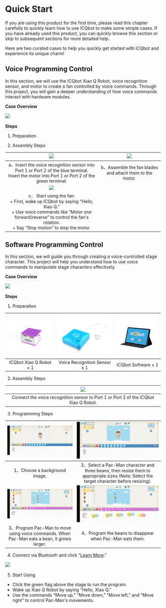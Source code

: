 # Quick Start

If you are using this product for the first time, please read this chapter carefully to quickly learn how to use ICQbot to make some simple cases. If you have already used this product, you can quickly browse this section or skip to subsequent sections for more detailed help.

Here are two curated cases to help you quickly get started with ICQbot and experience its unique charm!  

## Voice Programming Control  
In this section, we will use the ICQbot Xiao Q Robot, voice recognition sensor, and motor to create a fan controlled by voice commands. Through this project, you will gain a deeper understanding of how voice commands interact with hardware modules.  


**Case Overview**

![](img/QuickStart01.gif)



**Steps**

1. Preparation
   






2. Assembly Steps  

| ![](img/QuickStart08.gif) | ![](img/QuickStart09.gif) |
| :---: | :---: |
| a、Insert the voice recognition sensor into Port 1 or Port 2 of the blue terminal.<br/> Insert the motor into Port 1 or Port 2 of the green terminal.   | b、Assemble the fan blades and attach them to the motor.   |
| ![](img/QuickStart10.gif) | |
| c、 Start using the fan:  <br/>+ First, wake up ICQbot by saying "Hello, Xiao Q."<br/>+ Use voice commands like “Motor one forward/reverse” to control the fan's rotation.<br/>+ Say “Stop motion” to stop the motor. | |




## Software Programming Control  
In this section, we will guide you through creating a voice-controlled stage character. This project will help you understand how to use voice commands to manipulate stage characters effectively.  



**Case Overview**

![](img/QuickStart11.gif)

**Steps**

1. Preparation  

| ![](img/QuickStart12.png) | ![](img/QuickStart13.png) | ![](img/QuickStart14.png) |
| :---: | :---: | :---: |
| ICQbot Xiao Q Robot × 1 | Voice Recognition Sensor x 1 |  ICQbot Software  × 1 |


2. Assembly Steps  

| ![](img/QuickStart15.gif)  |
| :---: |
| Connect the voice recognition sensor to Port 1 or Port 2 of the ICQbot Xiao Q Robot. |


3. Programming Steps  

| ![](img/QuickStart16.gif) | ![](img/QuickStart17.gif) |
| :---: | :---: |
| 1、Choose a background image.   | 2、Select a Pac-Man character and three beans, then resize them to appropriate sizes (Note: Select the target character before resizing).   |
| ![](img/QuickStart18.gif)                                    | ![](img/QuickStart19.gif) |
| 3、Program Pac-Man to move using voice commands. When Pac-Man eats a bean, it grows larger.   | 4、Program the beans to disappear when Pac-Man eats them.   |


4. Connect via Bluetooth and click “[Learn More](https://www.yuque.com/crystal-vzc6k/cfl3ix/lzppy94ty3eofheo?singleDoc#%20《使用指南》).”

![](img/QuickStart20.gif)

5.  Start Using  
+ Click the green flag above the stage to run the program.
+ Wake up Xiao Q Robot by saying "Hello, Xiao Q."
+ Use the commands “Move up,” “Move down,” “Move left,” and “Move right” to control Pac-Man's movements.



